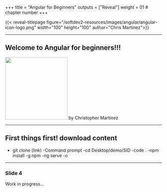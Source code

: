+++
title = "Angular for Beginners"
outputs = ["Reveal"]
weight = 01 # chapter number
+++

{{< reveal-titlepage figure="/softdev2-resources/images/angular/angular-icon-logo.png" width="100" height="100"
 author="Chris Martinez">}}
  
---

## Welcome to Angular for beginners!!!

 <img class="fragment" src="/softdev2-resources/images/angular/angular-icon-logo.png" width="200" height="200">
by Christopher Martinez
 
---
## First things first! download content
- git clone (link)
-Command prompt
 -cd Desktop/demo/SID
 -code .
 -npm install -g npm
 -ng serve -o


---

### Slide 4
Work in progress...
